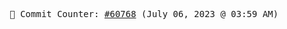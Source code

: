 <p align="center">
    <samp>
        📮 Commit Counter: <a href="https://github.com/Javascript-void0/Javascript-void0/commits/main">#60768</a> (July 06, 2023 @ 03:59 AM)
    </samp>
</p>